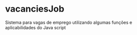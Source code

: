 # vacanciesJob
 Sistema para vagas de emprego utilizando algumas funções e aplicabilidades do Java script
